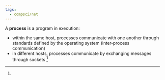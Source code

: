 ```yaml
---
tags:
  - compsci/net
---
```

A **process** is a program in execution:
- within the same host, processes communicate with one another through standards defined by the operating system (inter-process communication)
- in different hosts, processes communicate by exchanging messages through sockets [^1]

[^1]: 